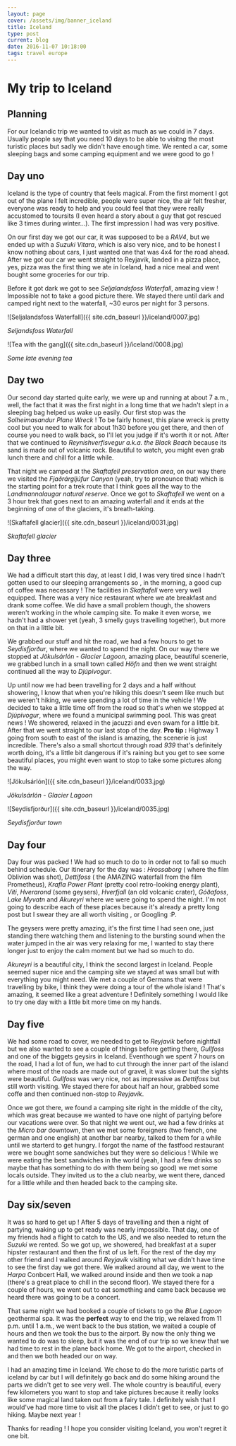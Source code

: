```yaml
---
layout: page
cover: /assets/img/banner_iceland
title: Iceland
type: post
current: blog
date: 2016-11-07 10:18:00
tags: travel europe
---
```

# My trip to Iceland #

## Planning ##

For our Icelandic trip we wanted to visit as much as we could in 7 days. Usually people say that you need 10 days to be able to visitng the most turistic places but sadly we didn't have enough time. We rented a car, some sleeping bags and some camping equipment and we were good to go !

## Day uno ##

Iceland is the type of country that feels magical. From the first moment I got out of the plane I felt incredible, people were super nice, the air felt fresher, everyone was ready to help and you could feel that they were really accustomed to toursits (I even heard a story about a guy that got rescued like 3 times during winter...). The first impression I had was very positive.

On our first day we got our car, it was supposed to be a *RAV4*, but we ended up with a *Suzuki Vitara*, which is also very nice, and to be honest I know nothing about cars, I just wanted one that was 4x4 for the road ahead. After we got our car we went straight to Reyjavik, landed in a pizza place, yes, pizza was the first thing we ate in Iceland, had a nice meal and went bought some groceries for our trip.

Before it got dark we got to see *Seljalandsfoss Waterfall*, amazing view ! Impossible not to take a good picture there. We stayed there until dark and camped right next to the waterfall, ~30 euros per night for 3 persons.

![Seljalandsfoss Waterfall]({{ site.cdn_baseurl }}/iceland/0007.jpg)

*Seljandsfoss Waterfall*

![Tea with the gang]({{ site.cdn_baseurl }}/iceland/0008.jpg)

*Some late evening tea*

## Day two ##

Our second day started quite early, we were up and running at about 7 a.m., well, the fact that it was the first night in a long time that we hadn't slept in a sleeping bag helped us wake up easily. Our first stop was the *Solheimasandur Plane Wreck* ! To be fairly honest, this plane wreck is pretty cool but you need to walk for about 1h30 before you get there, and then of course you need to walk back, so I'll let you judge if it's worth it or not. After that we continued to *Reynishverfisvegur a.k.a. the Black Beach* because its sand is made out of volcanic rock. Beautiful to watch, you might even grab lunch there and chill for a little while.

That night we camped at the  *Skaftafell preservation area*, on our way there we visited the *Fjaðrárgljúfur Canyon* (yeah, try to pronounce that) which is the starting point for a trek route that I think goes all the way to the *Landmannalaugar natural reserve*. Once we got to *Skaftafell* we went on a 3 hour trek that goes next to an amazing waterfall and it ends at the beginning of one of the glaciers, it's breath-taking.

![Skaftafell glacier]({{ site.cdn_baseurl }}/iceland/0031.jpg)

*Skaftafell glacier*

## Day three ##

We had a difficult start this day, at least I did, I was very tired since I hadn't gotten used to our sleeping arrangements so , in the morning, a good cup of coffee was necessary ! The facilities in *Skaftafell* were very well equipped. There was a very nice restaurant where we ate breakfast and drank some coffee. We did have a small problem though, the showers weren't working in the whole camping site. To make it even worse, we hadn't had a shower yet (yeah, 3 smelly guys travelling together), but more on that in a little bit.

We grabbed our stuff and hit the road, we had a few hours to get to *Seydisfjorður*, where we wanted to spend the night. On our way there we stopped at *Jökulsárlón - Glacier Lagoon*, amazing place, beautiful scenerie, we grabbed lunch in a small town called *Höfn* and then we went straight continued all the way to *Djúpivogur*.

Up until now we had been travelling for 2 days and a half without showering, I know that when you're hiking this doesn't seem like much but we weren't hiking, we were spending a lot of time in the vehicle ! We decided to take a little time off from the road so that's when we stopped at *Djúpivogur*, where we found a municipal swimming pool. This was great news ! We showered, relaxed in the jacuzzi and even swam for a little bit. After that we went straight to our last stop of the day. **Pro tip :** Highway 1 going from south to east of the island is amazing, the scenerie is just incredible. There's also a small shortcut through road *939* that's definitely worth doing, it's a little bit dangerous if it's raining but you get to see some beautiful places, you might even want to stop to take some pictures along the way.

![Jökulsárlón]({{ site.cdn_baseurl }}/iceland/0033.jpg)

*Jökulsárlón - Glacier Lagoon*

![Seydisfjorður]({{ site.cdn_baseurl }}/iceland/0035.jpg)

*Seydisfjorður town*

## Day four ##

Day four was packed ! We had so much to do to in order not to fall so much behind schedule. Our itinerary for the day was : *Hrossaborg* ( where the film Oblivion was shot), *Dettifoss* ( the AMAZING waterfall from the film Prometheus), *Krafla Power Plant* (pretty cool retro-looking energy plant), *Viti*, *Hverarond* (some geysers), *Hverfjall* (an old volcanic crater), *Góðafoss*, *Lake Myvatn* and *Akureyri* where we were going to spend the night. I'm not going to describe each of these places because it's already a pretty long post but I swear they are all worth visiting , or Googling :P.

The geysers were pretty amazing, it's the first time I had seen one, just standing there watching them and listening to the bursting sound when the water jumped in the air was very relaxing for me, I wanted to stay there longer just to enjoy the calm moment but we had so much to do. 

*Akureyri* is a beautiful city, I think the second largest in Iceland. People seemed super nice and the camping site we stayed at was small but with everything you might need. We met a couple of Germans that were travelling by bike, I think they were doing a tour of the whole island ! That's amazing, it seemed like a great adventure ! Definitely something I would like to try one day with a little bit more time on my hands.

## Day five ##

We had some road to cover, we needed to get to *Reyjavik* before nightfall but we also wanted to see a couple of things before getting there, *Gullfoss* and one of the biggets geysirs in Iceland. Eventhough we spent 7 hours on the road, I had a lot of fun, we had to cut through the inner part of the island where most of the roads are made out of gravel, it was slower but the sights were beautiful. *Gullfoss* was very nice, not as impressive as *Dettifoss* but still worth visiting. We stayed there for about half an hour, grabbed some coffe and then continued non-stop to *Reyjavik*.

Once we got there, we found a camping site right in the middle of the city, which was great because we wanted to have one night of partying before our vacations were over. So that night we went out, we had a few drinks at the *Micro bar* downtown, then we met some foreigners (two french, one german and one english) at another bar nearby, talked to them for a while until we starterd to get hungry. I forgot the name of the fastfood restaurant were we bought some sandwiches but they were so delicious ! While we were eating the best sandwiches in the world (yeah, I had a few drinks so maybe that has something to do with them being so good) we met some locals outside. They invited us to the a club nearby, we went there, danced for a little while and then headed back to the camping site. 

## Day six/seven ##

It was so hard to get up ! After 5 days of travelling and then a night of partying, waking up to get ready was nearly impossible. That day, one of my friends had a flight to catch to the US, and we also needed to return the *Suzuki* we rented. So we got up, we showered, had breakfast at a super hipster restaurant and then the first of us left. For the rest of the day my other friend and I walked around *Reyjavik* visiting what we didn't have time to see the first day we got there. We walked around all day, we went to the *Harpa* Conbcert Hall, we walked around inside and then we took a nap (there's a great place to chill in the second floor). We stayed there for a couple of hours, we went out to eat something and came back because we heard there was going to be a concert.

That same night we had booked a couple of tickets to go the *Blue Lagoon* geothermal spa. It was the **perfect** way to end the trip, we relaxed from 11 p.m. until 1 a.m., we went back to the bus station, we waited a couple of hours and then we took the bus to the airport. By now the only thing we wanted to do was to sleep, but it was the end of our trip so we knew that we had time to rest in the plane back home. We got to the airport, checked in and then we both headed our on way.

I had an amazing time in Iceland. We chose to do the more turistic parts of iceland by car but I will definitely go back and do some hiking around the parts we didn't get to see very well. The whole country is beautiful, every few kilometers you want to stop and take pictures because it really looks like some magical land taken out from a fairy tale. I definitely wish that I would've had more time to visit all the places I didn't get to see, or just to go hiking. Maybe next year !

Thanks for reading ! I hope you consider visiting Iceland, you won't regret it one bit.
